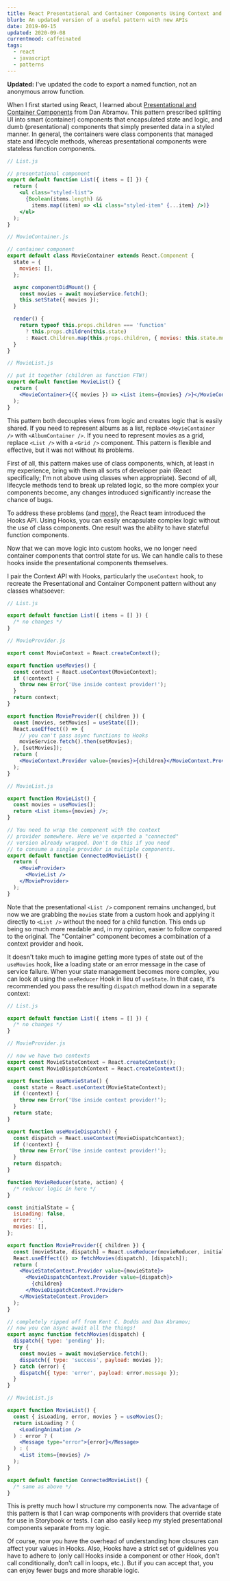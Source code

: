 ```yaml
---
title: React Presentational and Container Components Using Context and Hooks
blurb: An updated version of a useful pattern with new APIs
date: 2019-09-15
updated: 2020-09-08
currentmood: caffeinated
tags:
  - react
  - javascript
  - patterns
---
```


**Updated:** I've updated the code to export a named function, not an anonymous arrow function.

When I first started using React, I learned about [Presentational and Container Components](https://medium.com/@dan_abramov/smart-and-dumb-components-7ca2f9a7c7d0) from Dan Abramov. This pattern prescribed splitting UI into smart (container) components that encapsulated state and logic, and dumb (presentational) components that simply presented data in a styled manner. In general, the containers were class components that managed state and lifecycle methods, whereas presentational components were stateless function components.

```jsx
// List.js

// presentational component
export default function List({ items = [] }) {
  return (
    <ul class="styled-list">
      {Boolean(items.length) &&
        items.map((item) => <li class="styled-item" {...item} />)}
    </ul>
  );
}

// MovieContainer.js

// container component
export default class MovieContainer extends React.Component {
  state = {
    movies: [],
  };

  async componentDidMount() {
    const movies = await movieService.fetch();
    this.setState({ movies });
  }

  render() {
    return typeof this.props.children === 'function'
      ? this.props.children(this.state)
      : React.Children.map(this.props.children, { movies: this.state.movies });
  }
}

// MovieList.js

// put it together (children as function FTW!)
export default function MovieList() {
  return (
    <MovieContainer>{({ movies }) => <List items={movies} />}</MovieContainer>
  );
}
```

This pattern both decouples views from logic and creates logic that is easily shared. If you need to represent albums as a list, replace `<MovieContainer />` with `<AlbumContainer />`. If you need to represent movies as a grid, replace `<List />` with a `<Grid />` component. This pattern is flexible and effective, but it was not without its problems.

First of all, this pattern makes use of class components, which, at least in my experience, bring with them all sorts of developer pain (React specifically; I'm not above using classes when appropriate). Second of all, lifecycle methods tend to break up related logic, so the more complex your components become, any changes introduced significantly increase the chance of bugs.

To address these problems (and [more](https://reactjs.org/docs/hooks-intro.html#motivation)), the React team introduced the Hooks API. Using Hooks, you can easily encapsulate complex logic without the use of class components. One result was the ability to have stateful function components.

Now that we can move logic into custom hooks, we no longer need container components that control state for us. We can handle calls to these hooks inside the presentational components themselves.

I pair the Context API with Hooks, particularly the `useContext` hook, to recreate the Presentational and Container Component pattern without any classes whatsoever:

```jsx
// List.js

export default function List({ items = [] }) {
  /* no changes */
}

// MovieProvider.js

export const MovieContext = React.createContext();

export function useMovies() {
  const context = React.useContext(MovieContext);
  if (!context) {
    throw new Error('Use inside context provider!');
  }
  return context;
}

export function MovieProvider({ children }) {
  const [movies, setMovies] = useState([]);
  React.useEffect(() => {
    // you can't pass async functions to Hooks
    movieService.fetch().then(setMovies);
  }, [setMovies]);
  return (
    <MovieContext.Provider value={movies}>{children}</MovieContext.Provider>
  );
}

// MovieList.js

export function MovieList() {
  const movies = useMovies();
  return <List items={movies} />;
}

// You need to wrap the component with the context
// provider somewhere. Here we've exported a "connected"
// version already wrapped. Don't do this if you need
// to consume a single provider in multiple components.
export default function ConnectedMovieList() {
  return (
    <MovieProvider>
      <MovieList />
    </MovieProvider>
  );
}
```

Note that the presentational `<List />` component remains unchanged, but now we are grabbing the `movies` state from a custom hook and applying it directly to `<List />` without the need for a child function. This ends up being so much more readable and, in my opinion, easier to follow compared to the original. The "Container" component becomes a combination of a context provider and hook.

It doesn't take much to imagine getting more types of state out of the `useMovies` hook, like a loading state or an error message in the case of service failure. When your state management becomes more complex, you can look at using the `useReducer` Hook in lieu of `useState`. In that case, it's recommended you pass the resulting `dispatch` method down in a separate context:

```jsx
// List.js

export default function List({ items = [] }) {
  /* no changes */
}

// MovieProvider.js

// now we have two contexts
export const MovieStateContext = React.createContext();
export const MovieDispatchContext = React.createContext();

export function useMovieState() {
  const state = React.useContext(MovieStateContext);
  if (!context) {
    throw new Error('Use inside context provider!');
  }
  return state;
}

export function useMovieDispatch() {
  const dispatch = React.useContext(MovieDispatchContext);
  if (!context) {
    throw new Error('Use inside context provider!');
  }
  return dispatch;
}

function MovieReducer(state, action) {
  /* reducer logic in here */
}

const initialState = {
  isLoading: false,
  error: '',
  movies: [],
};

export function MovieProvider({ children }) {
  const [movieState, dispatch] = React.useReducer(movieReducer, initialState);
  React.useEffect(() => fetchMovies(dispatch), [dispatch]);
  return (
    <MovieStateContext.Provider value={movieState}>
      <MovieDispatchContext.Provider value={dispatch}>
        {children}
      </MovieDispatchContext.Provider>
    </MovieStateContext.Provider>
  );
}

// completely ripped off from Kent C. Dodds and Dan Abramov;
// now you can async await all the things!
export async function fetchMovies(dispatch) {
  dispatch({ type: 'pending' });
  try {
    const movies = await movieService.fetch();
    dispatch({ type: 'success', payload: movies });
  } catch (error) {
    dispatch({ type: 'error', payload: error.message });
  }
}

// MovieList.js

export function MovieList() {
  const { isLoading, error, movies } = useMovies();
  return isLoading ? (
    <LoadingAnimation />
  ) : error ? (
    <Message type="error">{error}</Message>
  ) : (
    <List items={movies} />
  );
}

export default function ConnectedMovieList() {
  /* same as above */
}
```

This is pretty much how I structure my components now. The advantage of this pattern is that I can wrap components with providers that override state for use in Storybook or tests. I can also easily keep my styled presentational components separate from my logic.

Of course, now you have the overhead of understanding how closures can affect your values in Hooks. Also, Hooks have a strict set of guidelines you have to adhere to (only call Hooks inside a component or other Hook, don't call conditionally, don't call in loops, etc.). But if you can accept that, you can enjoy fewer bugs and more sharable logic.
